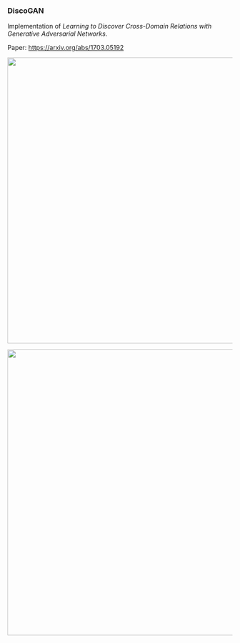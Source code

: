### DiscoGAN
Implementation of _Learning to Discover Cross-Domain Relations with Generative Adversarial Networks_.

Paper: https://arxiv.org/abs/1703.05192

<p align="center">
    <img src="http://eriklindernoren.se/images/discogan_architecture.png" width="640"\>
</p>

<p align="center">
    <img src="http://eriklindernoren.se/images/discogan.png" width="640"\>
</p>
